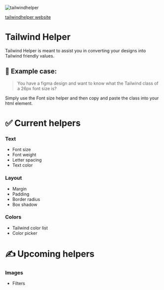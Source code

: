![tailwindhelper](https://user-images.githubusercontent.com/95282692/184671925-22a70bb6-46e1-4265-9059-ab879bfd6037.jpeg)

[tailwindhelper website](https://www.tailwindhelper.com)

# Tailwind Helper

Tailwind Helper is meant to assist you in converting your designs into Tailwind friendly values.

## 🧐 Example case:

> You have a figma design and want to know what the Tailwind class of a 26px font size is?

Simply use the Font size helper and then copy and paste the class into your html element.

# ✅ Current helpers

### Text

- Font size
- Font weight
- Letter spacing
- Text color

### Layout

- Margin
- Padding
- Border radius
- Box shadow

### Colors

- Tailwind color list
- Color picker

# ✍️ Upcoming helpers

### Images

- Filters

